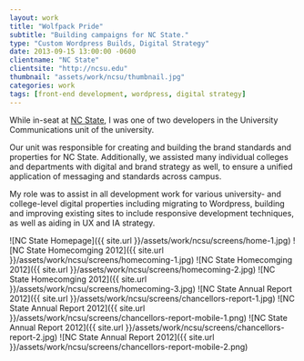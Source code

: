 ```yaml
---
layout: work
title: "Wolfpack Pride"
subtitle: "Building campaigns for NC State."
type: "Custom Wordpress Builds, Digital Strategy"
date: 2013-09-15 13:00:00 -0600
clientname: "NC State"
clientsite: "http://ncsu.edu"
thumbnail: "assets/work/ncsu/thumbnail.jpg"
categories: work
tags: [front-end development, wordpress, digital strategy]
---
```


<div class="content">

<p>While in-seat at <a href="http://ncsu.edu" target="blank">NC State</a>, I was one of two developers in the University Communications unit of the university.</p>

<p>Our unit was responsible for creating and building the brand standards and properties for NC State. Additionally, we assisted many individual colleges and departments with digital and brand strategy as well, to ensure a unified application of messaging and standards across campus.</p>

<p>My role was to assist in all development work for various university- and college-level digital properties including migrating to Wordpress, building and improving existing sites to include responsive development techniques, as well as aiding in UX and IA strategy.</p>

</div>

<span class="jux-img">
    ![NC State Homepage]({{ site.url }}/assets/work/ncsu/screens/home-1.jpg)
</span>
<span class="jux-img">
    ![NC State Homecomging 2012]({{ site.url }}/assets/work/ncsu/screens/homecoming-1.jpg)
</span>
<span class="jux-img">
    ![NC State Homecomging 2012]({{ site.url }}/assets/work/ncsu/screens/homecoming-2.jpg)
</span>
<span class="jux-img">
    ![NC State Homecomging 2012]({{ site.url }}/assets/work/ncsu/screens/homecoming-3.jpg)
</span>
<span class="jux-img">
    ![NC State Annual Report 2012]({{ site.url }}/assets/work/ncsu/screens/chancellors-report-1.jpg)
    <span class="top-img">
    ![NC State Annual Report 2012]({{ site.url }}/assets/work/ncsu/screens/chancellors-report-mobile-1.png)
    </span>
</span>
<span class="jux-img">
    ![NC State Annual Report 2012]({{ site.url }}/assets/work/ncsu/screens/chancellors-report-2.jpg)
    <span class="top-img">
    ![NC State Annual Report 2012]({{ site.url }}/assets/work/ncsu/screens/chancellors-report-mobile-2.png)
    </span>
</span>
